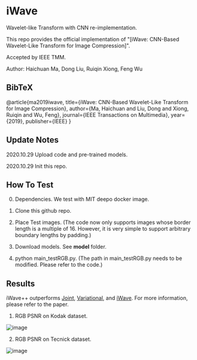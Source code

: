 # iWave
Wavelet-like Transform with CNN re-implementation.

This repo provides the official implementation of "[iWave: CNN-Based Wavelet-Like Transform for Image Compression]".

Accepted by IEEE TMM.

Author: Haichuan Ma, Dong Liu, Ruiqin Xiong, Feng Wu

## **BibTeX**

@article{ma2019iwave,
  title={iWave: CNN-Based Wavelet-Like Transform for Image Compression},
  author={Ma, Haichuan and Liu, Dong and Xiong, Ruiqin and Wu, Feng},
  journal={IEEE Transactions on Multimedia},
  year={2019},
  publisher={IEEE}
}

## **Update Notes**

2020.10.29 Upload code and pre-trained models.

2020.10.29 Init this repo.

## **How To Test**

0. Dependencies. We test with MIT deepo docker image.

1. Clone this github repo.

2. Place Test images. (The code now only supports images whose border length is a multiple of 16. However, it is very simple to support arbitrary boundary lengths by padding.)

3. Download models. See **model** folder.

4. python main_testRGB.py. (The path in main_testRGB.py needs to be modified. Please refer to the code.)


## **Results**

iWave++ outperforms [Joint](http://papers.nips.cc/paper/8275-joint-autoregressive-and-hierarchical-priors-for-learned-image-compression), [Variational](https://arxiv.org/abs/1802.01436), and [iWave](https://ieeexplore.ieee.org/abstract/document/8931632). For more information, please refer to the paper.

1. RGB PSNR on Kodak dataset.

![image](https://github.com/mahaichuan/Versatile-Image-Compression/blob/master/figs/Kodak.PNG)

2. RGB PSNR on Tecnick dataset.

![image](https://github.com/mahaichuan/Versatile-Image-Compression/blob/master/figs/Tecnick.PNG)
